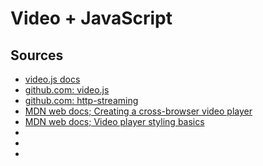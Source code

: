 # Video + JavaScript


## Sources

- [video.js docs](https://docs.videojs.com)
- [github.com: video.js](https://github.com/videojs/video.js)
- [github.com: http-streaming](https://github.com/videojs/http-streaming)
- [MDN web docs; Creating a cross-browser video player](https://developer.mozilla.org/en-US/docs/Web/Guide/Audio_and_video_delivery/cross_browser_video_player)
- [MDN web docs; Video player styling basics](https://developer.mozilla.org/en-US/docs/Web/Guide/Audio_and_video_delivery/Video_player_styling_basics)
- []()
- []()
- []()
